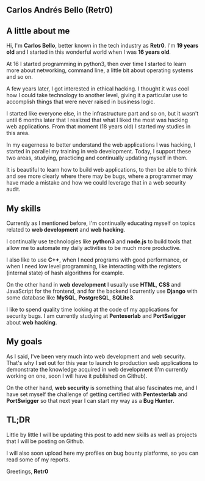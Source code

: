 

## Carlos Andrés Bello (Retr0)

## A little about me
Hi, I'm **Carlos Bello**, better known in the tech industry as **Retr0**.
I'm **19 years old** and I started in this wonderful world when I was **16 years old**.

At 16 I started programming in python3, then over time I started to learn more about networking, command line, a little bit about operating systems and so on.

A few years later, I got interested in ethical hacking. I thought it was cool how I could take technology to another level, giving it a particular use to accomplish things that were never raised in business logic.

I started like everyone else, in the infrastructure part and so on, but it wasn't until 6 months later that I realized that what I liked the most was hacking web applications. From that moment (18 years old) I started my studies in this area.

In my eagerness to better understand the web applications I was hacking, I started in parallel my training in web development. Today, I support these two areas, studying, practicing and continually updating myself in them.

It is beautiful to learn how to build web applications, to then be able to think and see more clearly where there may be bugs, where a programmer may have made a mistake and how we could leverage that in a web security audit.

## My skills
Currently as I mentioned before, I'm continually educating myself on topics related to **web development** and **web hacking**. 

I continually use technologies like **python3** and **node.js** to build tools that allow me to automate my daily activities to be much more productive.

I also like to use **C++**, when I need programs with good performance, or when I need low level programming, like interacting with the registers (internal state) of hash algorithms for example.

On the other hand in **web development** I usually use **HTML**, **CSS** and JavaScript for the frontend, and for the backend I currently use **Django** with some database like **MySQL**, **PostgreSQL**, **SQLite3**.

I like to spend quality time looking at the code of my applications for security bugs. I am currently studying at **Penteserlab** and **PortSwigger** about **web hacking**.

## My goals

As I said, I've been very much into web development and web security. That's why I set out for this year to launch to production web applications to demonstrate the knowledge acquired in web development (I'm currently working on one, soon I will have it published on Github).

On the other hand, **web security** is something that also fascinates me, and I have set myself the challenge of getting certified with **Pentesterlab** and **PortSwigger** so that next year I can start my way as a **Bug Hunter**.

## TL;DR

Little by little I will be updating this post to add new skills as well as projects that I will be posting on Github.

I will also soon upload here my profiles on bug bounty platforms, so you can read some of my reports.

Greetings, **Retr0**
